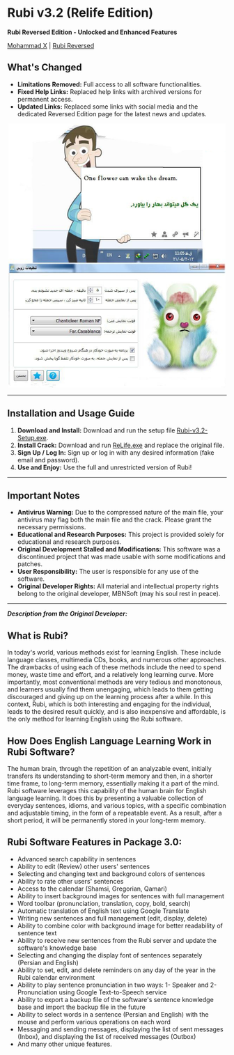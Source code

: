 # Rubi v3.2 (Relife Edition)

**Rubi Reversed Edition - Unlocked and Enhanced Features**

[Mohammad X](https://x.com/m_khani65/) | [Rubi Reversed](https://github.com/amm1rr/rubi-reversed)

## What's Changed

- **Limitations Removed:** Full access to all software functionalities.
- **Fixed Help Links:** Replaced help links with archived versions for permanent access.
- **Updated Links:** Replaced some links with social media and the dedicated Reversed Edition page for the latest news and updates.

<div align="center">
<img src="./Screenshot.jpg" width="500">

</div>

---

## Installation and Usage Guide

1.  **Download and Install:** Download and run the setup file [Rubi-v3.2-Setup.exe](https://github.com/amm1rr/rubi-relife/raw/refs/heads/main/Rubi-v3.2-Setup.exe).
2.  **Install Crack:** Download and run [ReLife.exe](https://github.com/amm1rr/rubi-relife/raw/refs/heads/main/ReLife.exe) and replace the original file.
3.  **Sign Up / Log In:** Sign up or log in with any desired information (fake email and password).
4.  **Use and Enjoy:** Use the full and unrestricted version of Rubi!

---

## Important Notes

- **Antivirus Warning:** Due to the compressed nature of the main file, your antivirus may flag both the main file and the crack. Please grant the necessary permissions.
- **Educational and Research Purposes:** This project is provided solely for educational and research purposes.
- **Original Development Stalled and Modifications:** This software was a discontinued project that was made usable with some modifications and patches.
- **User Responsibility:** The user is responsible for any use of the software.
- **Original Developer Rights:** All material and intellectual property rights belong to the original developer, MBNSoft (may his soul rest in peace).

---

_**Description from the Original Developer:**_

## What is Rubi?

In today's world, various methods exist for learning English. These include language classes, multimedia CDs, books, and numerous other approaches. The drawbacks of using each of these methods include the need to spend money, waste time and effort, and a relatively long learning curve. More importantly, most conventional methods are very tedious and monotonous, and learners usually find them unengaging, which leads to them getting discouraged and giving up on the learning process after a while. In this context, Rubi, which is both interesting and engaging for the individual, leads to the desired result quickly, and is also inexpensive and affordable, is the only method for learning English using the Rubi software.

## How Does English Language Learning Work in Rubi Software?

The human brain, through the repetition of an analyzable event, initially transfers its understanding to short-term memory and then, in a shorter time frame, to long-term memory, essentially making it a part of the mind. Rubi software leverages this capability of the human brain for English language learning. It does this by presenting a valuable collection of everyday sentences, idioms, and various topics, with a specific combination and adjustable timing, in the form of a repeatable event. As a result, after a short period, it will be permanently stored in your long-term memory.

## Rubi Software Features in Package 3.0:

- Advanced search capability in sentences
- Ability to edit (Review) other users' sentences
- Selecting and changing text and background colors of sentences
- Ability to rate other users' sentences
- Access to the calendar (Shamsi, Gregorian, Qamari)
- Ability to insert background images for sentences with full management
- Word toolbar (pronunciation, translation, copy, bold, search)
- Automatic translation of English text using Google Translate
- Writing new sentences and full management (edit, display, delete)
- Ability to combine color with background image for better readability of sentence text
- Ability to receive new sentences from the Rubi server and update the software's knowledge base
- Selecting and changing the display font of sentences separately (Persian and English)
- Ability to set, edit, and delete reminders on any day of the year in the Rubi calendar environment
- Ability to play sentence pronunciation in two ways: 1- Speaker and 2- Pronunciation using Google Text-to-Speech service
- Ability to export a backup file of the software's sentence knowledge base and import the backup file in the future
- Ability to select words in a sentence (Persian and English) with the mouse and perform various operations on each word
- Messaging and sending messages, displaying the list of sent messages (Inbox), and displaying the list of received messages (Outbox)
- And many other unique features.
